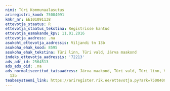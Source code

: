 ```yaml
---
nimi: Türi Kommunaalasutus
ariregistri_kood: 75004091
kmkr_nr: EE101091138
ettevotja_staatus: R
ettevotja_staatus_tekstina: Registrisse kantud
ettevotja_esmakande_kpv: 11.01.2016
ettevotja_aadress: .na
asukoht_ettevotja_aadressis: Viljandi tn 13b
asukoha_ehak_kood: 8595
asukoha_ehak_tekstina: Türi linn, Türi vald, Järva maakond
indeks_ettevotja_aadressis: '72213'
ads_adr_id: 2564513
ads_ads_oid: .na
ads_normaliseeritud_taisaadress: Järva maakond, Türi vald, Türi linn, Viljandi tn
  13b
teabesysteemi_link: https://ariregister.rik.ee/ettevotja.py?ark=75004091&ref=rekvisiidid
---
```

